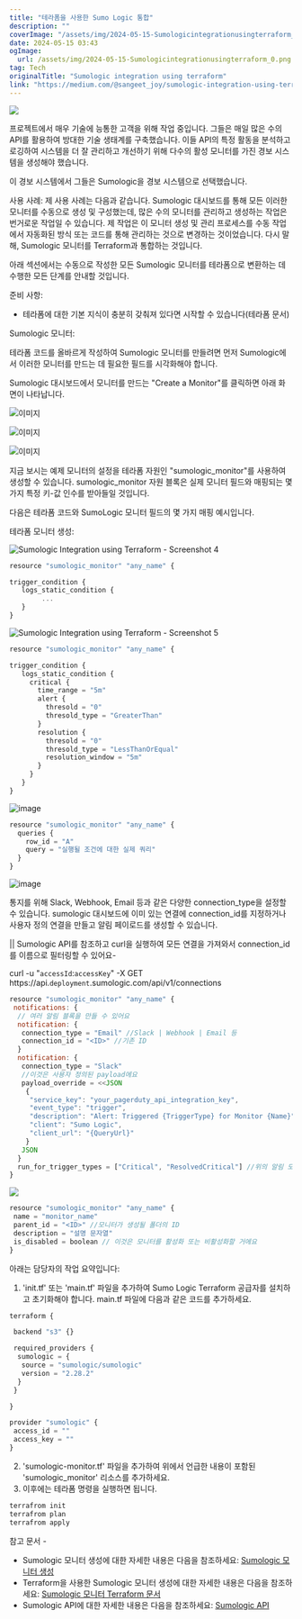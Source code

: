 ```yaml
---
title: "테라폼을 사용한 Sumo Logic 통합"
description: ""
coverImage: "/assets/img/2024-05-15-Sumologicintegrationusingterraform_0.png"
date: 2024-05-15 03:43
ogImage: 
  url: /assets/img/2024-05-15-Sumologicintegrationusingterraform_0.png
tag: Tech
originalTitle: "Sumologic integration using terraform"
link: "https://medium.com/@sangeet_joy/sumologic-integration-using-terraform-885065421f4f"
---
```



<img src="/assets/img/2024-05-15-Sumologicintegrationusingterraform_0.png" />

프로젝트에서 매우 기술에 능통한 고객을 위해 작업 중입니다. 그들은 매일 많은 수의 API를 활용하여 방대한 기술 생태계를 구축했습니다. 이들 API의 특정 활동을 분석하고 로깅하여 시스템을 더 잘 관리하고 개선하기 위해 다수의 활성 모니터를 가진 경보 시스템을 생성해야 했습니다.

이 경보 시스템에서 그들은 Sumologic을 경보 시스템으로 선택했습니다.

사용 사례:
제 사용 사례는 다음과 같습니다. Sumologic 대시보드를 통해 모든 이러한 모니터를 수동으로 생성 및 구성했는데, 많은 수의 모니터를 관리하고 생성하는 작업은 번거로운 작업일 수 있습니다. 제 작업은 이 모니터 생성 및 관리 프로세스를 수동 작업에서 자동화된 방식 또는 코드를 통해 관리하는 것으로 변경하는 것이었습니다. 다시 말해, Sumologic 모니터를 Terraform과 통합하는 것입니다.



아래 섹션에서는 수동으로 작성한 모든 Sumologic 모니터를 테라폼으로 변환하는 데 수행한 모든 단계를 안내할 것입니다.

준비 사항:

- 테라폼에 대한 기본 지식이 충분히 갖춰져 있다면 시작할 수 있습니다(테라폼 문서)

Sumologic 모니터:



테라폼 코드를 올바르게 작성하여 Sumologic 모니터를 만들려면 먼저 Sumologic에서 이러한 모니터를 만드는 데 필요한 필드를 시각화해야 합니다.

Sumologic 대시보드에서 모니터를 만드는 "Create a Monitor"를 클릭하면 아래 화면이 나타납니다.

![이미지](/assets/img/2024-05-15-Sumologicintegrationusingterraform_1.png)

![이미지](/assets/img/2024-05-15-Sumologicintegrationusingterraform_2.png)



![이미지](/assets/img/2024-05-15-Sumologicintegrationusingterraform_3.png)

지금 보시는 예제 모니터의 설정을 테라폼 자원인 "sumologic_monitor"를 사용하여 생성할 수 있습니다. sumologic_monitor 자원 블록은 실제 모니터 필드와 매핑되는 몇 가지 특정 키-값 인수를 받아들일 것입니다.

다음은 테라폼 코드와 SumoLogic 모니터 필드의 몇 가지 매핑 예시입니다.

테라폼 모니터 생성:




![Sumologic Integration using Terraform - Screenshot 4](/assets/img/2024-05-15-Sumologicintegrationusingterraform_4.png)

```js
resource "sumologic_monitor" "any_name" {

trigger_condition {
   logs_static_condition {
        ...
   }
}
```

![Sumologic Integration using Terraform - Screenshot 5](/assets/img/2024-05-15-Sumologicintegrationusingterraform_5.png)

```js
resource "sumologic_monitor" "any_name" {

trigger_condition {
   logs_static_condition {
     critical {
       time_range = "5m"
       alert {
         thresold = "0"
         thresold_type = "GreaterThan"
       }
       resolution {
         thresold = "0"
         thresold_type = "LessThanOrEqual"
         resolution_window = "5m" 
       }
     }
   }
}
``` 





![image](/assets/img/2024-05-15-Sumologicintegrationusingterraform_6.png)

```js
resource "sumologic_monitor" "any_name" {
  queries {
    row_id = "A"
    query = "실행될 조건에 대한 실제 쿼리"
  }
}
```

![image](/assets/img/2024-05-15-Sumologicintegrationusingterraform_7.png)

통지를 위해 Slack, Webhook, Email 등과 같은 다양한 connection_type을 설정할 수 있습니다. sumologic 대시보드에 이미 있는 연결에 connection_id를 지정하거나 사용자 정의 연결을 만들고 알림 페이로드를 생성할 수 있습니다.




|| Sumologic API를 참조하고 curl을 실행하여 모든 연결을 가져와서 connection_id를 이름으로 필터링할 수 있어요-

curl -u "`accessId`:`accessKey`" -X GET https://api.`deployment`.sumologic.com/api/v1/connections

```js
resource "sumologic_monitor" "any_name" {
 notifications: {
  // 여러 알림 블록을 만들 수 있어요
  notification: {
   connection_type = "Email" //Slack | Webhook | Email 등
   connection_id = "<ID>" //기존 ID
  }
  notification: {
   connection_type = "Slack"
   //이것은 사용자 정의된 payload에요
   payload_override = <<JSON 
    {
     "service_key": "your_pagerduty_api_integration_key",
     "event_type": "trigger",
     "description": "Alert: Triggered {TriggerType} for Monitor {Name}",
     "client": "Sumo Logic",
     "client_url": "{QueryUrl}"
    }
   JSON
  }
  run_for_trigger_types = ["Critical", "ResolvedCritical"] //위의 알림 모니터 이미지용 체크박스를 선택할 거에요
}
```

<img src="/assets/img/2024-05-15-Sumologicintegrationusingterraform_8.png" />

```js
resource "sumologic_monitor" "any_name" {
 name = "monitor_name"
 parent_id = "<ID>" //모니터가 생성될 폴더의 ID
 description = "설명 문자열"
 is_disabled = boolean // 이것은 모니터를 활성화 또는 비활성화할 거에요
}
```



아래는 담당자의 작업 요약입니다:

1. 'init.tf' 또는 'main.tf' 파일을 추가하여 Sumo Logic Terraform 공급자를 설치하고 초기화해야 합니다. main.tf 파일에 다음과 같은 코드를 추가하세요.

```js
terraform {

 backend "s3" {}

 required_providers {
  sumologic = {
   source = "sumologic/sumologic"
   version = "2.28.2"
  }
 }

}

provider "sumologic" {
 access_id = ""
 access_key = ""
}
```

2. 'sumologic-monitor.tf' 파일을 추가하여 위에서 언급한 내용이 포함된 'sumologic_monitor' 리소스를 추가하세요.
3. 이후에는 테라폼 명령을 실행하면 됩니다.



```js
terrafrom init
terrafrom plan
terrafrom apply
```

참고 문서 -

- Sumologic 모니터 생성에 대한 자세한 내용은 다음을 참조하세요: [Sumologic 모니터 생성](https://help.sumologic.com/docs/alerts/monitors/create-monitor/)
- Terraform을 사용한 Sumologic 모니터 생성에 대한 자세한 내용은 다음을 참조하세요: [Sumologic 모니터 Terraform 문서](https://registry.terraform.io/providers/SumoLogic/sumologic/latest/docs/resources/monitor)
- Sumologic API에 대한 자세한 내용은 다음을 참조하세요: [Sumologic API](https://api.sumologic.com/docs/#section/Getting-Started/API-Endpoints)